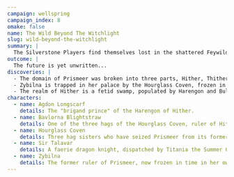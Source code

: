 ```yaml
---
campaign: wellspring
campaign_index: 8
omake: false
name: The Wild Beyond The Witchlight
slug: wild-beyond-the-witchlight
summary: |
  The Silverstone Players find themselves lost in the shattered Feywild domain of Prismeer, now ruled by the nefarious Hourglass Coven.
outcome: |
  The future is yet unwritten...
discoveries: |
  - The domain of Prismeer was broken into three parts, Hither, Thither, and Yon.
  - Zybilna is trapped in her palace by the Hourglass Coven, frozen in time.
  - The realm of Hither is a fetid swamp, populated by Harengon and Bullywogs. It is ruled from the town of Downfall.
characters:
  - name: Agdon Longscarf
    details: The "brigand prince" of the Harengon of Hither.
  - name: Bavlorna Blightstraw
    details: One of the three hags of the Hourglass Coven, ruler of Hither. She lives in the village of Downfall among the Bullywogs.
  - name: Hourglass Coven
    details: Three hag sisters who have seized Prismeer from its former ruler and divided the realm into three parts - Hither, Thither, and Yon. The three hags hate and avoid each other.
  - name: Sir Talavar
    details: A faerie dragon knight, dispatched by Titania the Summer Queen to request the aid of Zybilna. He was trapped by Bavlorna Blightstraw in an enchanted cage, and nearly escaped in a stolen balloon.
  - name: Zybilna
    details: The former ruler of Prismeer, now frozen in time in her own palace.
---
```

